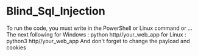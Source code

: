 # Blind_Sql_Injection

To run the code, you must write in the PowerShell or Linux command or ...
The next following 
for Windows : python http//your_web_app
for Linux : python3 http//your_web_app
And don't forget to change the payload and cookies 
